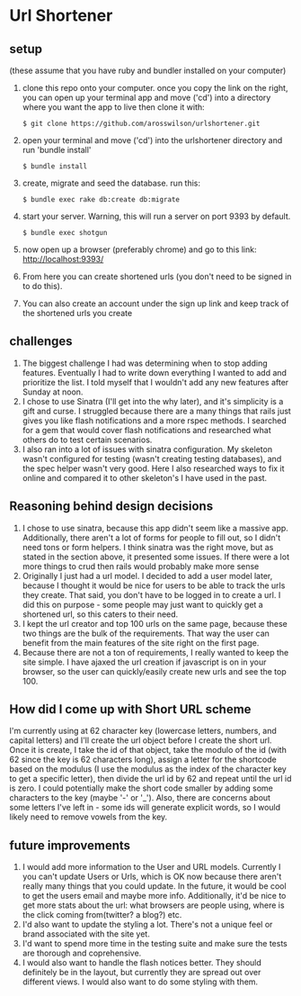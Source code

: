 # Url Shortener

## setup

(these assume that you have ruby and bundler installed on your computer)

1.  clone this repo onto your computer. once you copy the link on the right, you can open up your terminal app and move ('cd') into a directory where you want the app to live then clone it with:

    `$ git clone https://github.com/arosswilson/urlshortener.git`

2.  open your terminal and move ('cd') into the urlshortener directory and run 'bundle install'

    `$ bundle install`
    
3.  create, migrate and seed the database. run this:

    `$ bundle exec rake db:create db:migrate`
    
4.  start your server. Warning, this will run a server on port 9393 by default.

    `$ bundle exec shotgun`
    
5.  now open up a browser (preferably chrome) and go to this link: [http://localhost:9393/](http://localhost:9393/)
6.  From here you can create shortened urls (you don't need to be signed in to do this).
7.  You can also create an account under the sign up link and keep track of the shortened urls you create

## challenges

1. The biggest challenge I had was determining when to stop adding features. Eventually I had to write down everything I wanted to add and prioritize the list. I told myself that I wouldn't add any new features after Sunday at noon.
2. I chose to use Sinatra (I'll get into the why later), and it's simplicity is a gift and curse. I struggled because there are a many things that rails just gives you like flash notifications and a more rspec methods. I searched for a gem that would cover flash notifications and researched what others do to test certain scenarios.
3. I also ran into a lot of issues with sinatra configuration. My skeleton wasn't configured for testing (wasn't creating testing databases), and the spec helper wasn't very good. Here I also researched ways to fix it online and compared it to other skeleton's I have used in the past.

## Reasoning behind design decisions
1. I chose to use sinatra, because this app didn't seem like a massive app. Additionally, there aren't a lot of forms for people to fill out, so I didn't need tons or form helpers. I think sinatra was the right move, but as stated in the section above, it presented some issues. If there were a lot more things to crud then rails would probably make more sense
2. Originally I just had a url model. I decided to add a user model later, because I thought it would be nice for users to be able to track the urls they create. That said, you don't have to be logged in to create a url. I did this on purpose - some people may just want to quickly get a shortened url, so this caters to their need.
3. I kept the url creator and top 100 urls on the same page, because these two things are the bulk of the requirements. That way the user can benefit from the main features of the site right on the first page.
4. Because there are not a ton of requirements, I really wanted to keep the site simple. I have ajaxed the url creation if javascript is on in your browser, so the user can quickly/easily create new urls and see the top 100.


## How did I come up with Short URL scheme

I'm currently using at 62 character key (lowercase letters, numbers, and capital letters) and I'll create the url object before I create the short url. Once it is create, I take the id of that object, take the modulo of the id (with 62 since the key is 62 characters long), assign a letter for the shortcode based on the modulus (I use the modulus as the index of the character key to get a specific letter), then divide the url id by 62 and repeat until the url id is zero. I could potentially make the short code smaller by adding some characters to the key (maybe '-' or '_'). Also, there are concerns about some letters I've left in - some ids will generate explicit words, so I would likely need to remove vowels from the key.

## future improvements

1. I would add more information to the User and URL models. Currently I you can't update Users or Urls, which is OK now because there aren't really many things that you could update. In the future, it would be cool to get the users email and maybe more info. Additionally, it'd be nice to get more stats about the url: what browsers are people using, where is the click coming from(twitter? a blog?) etc.
2. I'd also want to update the styling a lot. There's not a unique feel or brand associated with the site yet.
3. I'd want to spend more time in the testing suite and make sure the tests are thorough and coprehensive.
4. I would also want to handle the flash notices better. They should definitely be in the layout, but currently they are spread out over different views. I would also want to do some styling with them.


